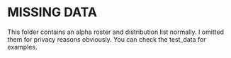 # MISSING DATA

This folder contains an alpha roster and distribution list normally.
I omitted them for privacy reasons obviously.
You can check the test_data for examples.
